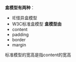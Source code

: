 **盒模型有两种**：
- IE怪异盒模型
- W3C标准盒模型
**盒模型由**
- content
- padding
- border
- margin

标准模型的宽高是指content的宽高

